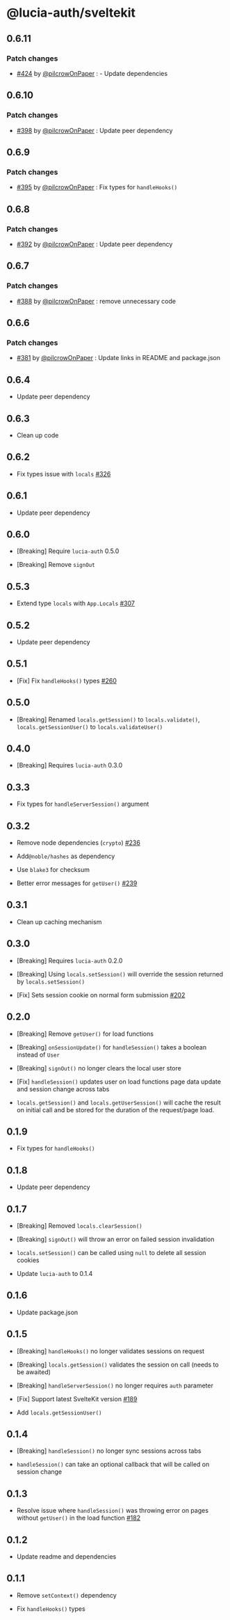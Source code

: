 # @lucia-auth/sveltekit

## 0.6.11

### Patch changes

- [#424](https://github.com/pilcrowOnPaper/lucia/pull/424) by [@pilcrowOnPaper](https://github.com/pilcrowOnPaper) : - Update dependencies

## 0.6.10

### Patch changes

- [#398](https://github.com/pilcrowOnPaper/lucia/pull/398) by [@pilcrowOnPaper](https://github.com/pilcrowOnPaper) : Update peer dependency

## 0.6.9

### Patch changes

- [#395](https://github.com/pilcrowOnPaper/lucia/pull/395) by [@pilcrowOnPaper](https://github.com/pilcrowOnPaper) : Fix types for `handleHooks()`

## 0.6.8

### Patch changes

- [#392](https://github.com/pilcrowOnPaper/lucia/pull/392) by [@pilcrowOnPaper](https://github.com/pilcrowOnPaper) : Update peer dependency

## 0.6.7

### Patch changes

- [#388](https://github.com/pilcrowOnPaper/lucia/pull/388) by [@pilcrowOnPaper](https://github.com/pilcrowOnPaper) : remove unnecessary code

## 0.6.6

### Patch changes

- [#381](https://github.com/pilcrowOnPaper/lucia/pull/381) by [@pilcrowOnPaper](https://github.com/pilcrowOnPaper) : Update links in README and package.json

## 0.6.4

- Update peer dependency

## 0.6.3

- Clean up code

## 0.6.2

- Fix types issue with `locals` [#326](https://github.com/pilcrowOnPaper/lucia/issues/326)

## 0.6.1

- Update peer dependency

## 0.6.0

- [Breaking] Require `lucia-auth` 0.5.0

- [Breaking] Remove `signOut`

## 0.5.3

- Extend type `locals` with `App.Locals` [#307](https://github.com/pilcrowOnPaper/lucia/issues/307)

## 0.5.2

- Update peer dependency

## 0.5.1

- [Fix] Fix `handleHooks()` types [#260](https://github.com/pilcrowOnPaper/lucia/issues/260)

## 0.5.0

- [Breaking] Renamed `locals.getSession()` to `locals.validate()`, `locals.getSessionUser()` to `locals.validateUser()`

## 0.4.0

- [Breaking] Requires `lucia-auth` 0.3.0

## 0.3.3

- Fix types for `handleServerSession()` argument

## 0.3.2

- Remove node dependencies (`crypto`) [#236](https://github.com/pilcrowOnPaper/lucia/issues/236)

- Add`@noble/hashes` as dependency

- Use `blake3` for checksum

- Better error messages for `getUser()` [#239](https://github.com/pilcrowOnPaper/lucia/issues/239)

## 0.3.1

- Clean up caching mechanism

## 0.3.0

- [Breaking] Requires `lucia-auth` 0.2.0

- [Breaking] Using `locals.setSession()` will override the session returned by `locals.setSession()`

- [Fix] Sets session cookie on normal form submission [#202](https://github.com/pilcrowOnPaper/lucia/issues/202)

## 0.2.0

- [Breaking] Remove `getUser()` for load functions

- [Breaking] `onSessionUpdate()` for `handleSession()` takes a boolean instead of `User`

- [Breaking] `signOut()` no longer clears the local user store

- [Fix] `handleSession()` updates user on load functions page data update and session change across tabs

- `locals.getSession()` and `locals.getUserSession()` will cache the result on initial call and be stored for the duration of the request/page load.

## 0.1.9

- Fix types for `handleHooks()`

## 0.1.8

- Update peer dependency

## 0.1.7

- [Breaking] Removed `locals.clearSession()`

- [Breaking] `signOut()` will throw an error on failed session invalidation

- `locals.setSession()` can be called using `null` to delete all session cookies

- Update `lucia-auth` to 0.1.4

## 0.1.6

- Update package.json

## 0.1.5

- [Breaking] `handleHooks()` no longer validates sessions on request

- [Breaking] `locals.getSession()` validates the session on call (needs to be awaited)

- [Breaking] `handleServerSession()` no longer requires `auth` parameter

- [Fix] Support latest SvelteKit version [#189](https://github.com/pilcrowOnPaper/lucia/issues/189)

- Add `locals.getSessionUser()`

## 0.1.4

- [Breaking] `handleSession()` no longer sync sessions across tabs

- `handleSession()` can take an optional callback that will be called on session change

## 0.1.3

- Resolve issue where `handleSession()` was throwing error on pages without `getUser()` in the load function [#182](https://github.com/pilcrowOnPaper/lucia/issues/182#issuecomment-1296033717)

## 0.1.2

- Update readme and dependencies

## 0.1.1

- Remove `setContext()` dependency

- Fix `handleHooks()` types
